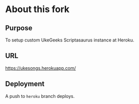 # About this fork

## Purpose

To setup custom UkeGeeks Scriptasaurus instance at Heroku.

## URL

https://ukesongs.herokuapp.com/

## Deployment

A push to `heroku` branch deploys.